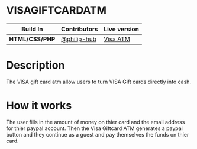 # VISAGIFTCARDATM
Build In | Contributors | Live version
--- | --- | ---
**HTML/CSS/PHP** | [@philip-hub](https://github.com/philip-hub) | [Visa ATM](https://VISAGIFTCARD.philippounds.repl.co)

# Description
The VISA gift card atm allow users to turn VISA Gift cards directly into cash.

# How it works
The user fills in the amount of money on thier card and the email address for thier paypal account. Then the Visa Giftcard ATM generates a paypal button and they continue as a guest and pay themselves the funds on thier card.
